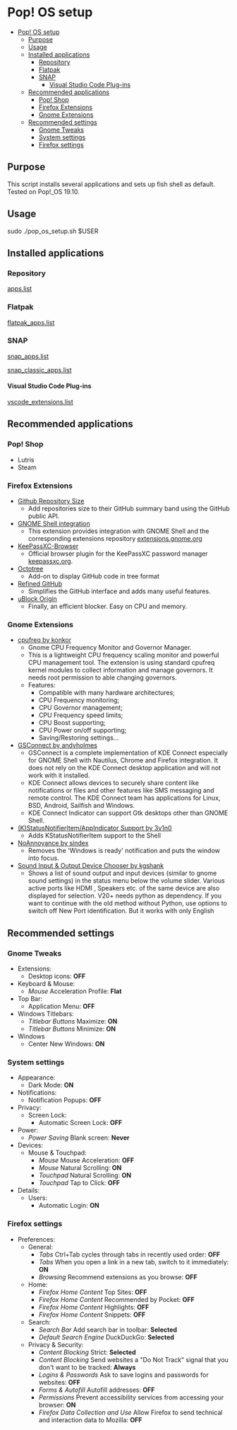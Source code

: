 # Pop! OS setup

- [Pop! OS setup](#pop-os-setup)
  - [Purpose](#purpose)
  - [Usage](#usage)
  - [Installed applications](#installed-applications)
    - [Repository](#repository)
    - [Flatpak](#flatpak)
    - [SNAP](#snap)
      - [Visual Studio Code Plug-ins](#visual-studio-code-plug-ins)
  - [Recommended applications](#recommended-applications)
    - [Pop! Shop](#pop-shop)
    - [Firefox Extensions](#firefox-extensions)
    - [Gnome Extensions](#gnome-extensions)
  - [Recommended settings](#recommended-settings)
    - [Gnome Tweaks](#gnome-tweaks)
    - [System settings](#system-settings)
    - [Firefox settings](#firefox-settings)

## Purpose

This script installs several applications and sets up fish shell as default. Tested on Pop!_OS 19.10.

## Usage

sudo ./pop_os_setup.sh $USER

## Installed applications

### Repository

[apps.list](../pop_os_setup/lists/apps.list)

### Flatpak

[flatpak_apps.list](../pop_os_setup/lists/flatpak_apps.list)

### SNAP

[snap_apps.list](../pop_os_setup/lists/snap_apps.list)

[snap_classic_apps.list](../pop_os_setup/lists/snap_classic_apps.list)

#### Visual Studio Code Plug-ins

[vscode_extensions.list](./pop_os_setup/lists/../../../pop_os_setup/lists/vscode_extensions.list)

## Recommended applications

### Pop! Shop

- Lutris
- Steam

### Firefox Extensions

- [Github Repository Size](https://addons.mozilla.org/en-US/firefox/addon/github-repo-size/)
  - Add repositories size to their GitHub summary band using the GitHub public API.
- [GNOME Shell integration](https://addons.mozilla.org/en-US/firefox/addon/gnome-shell-integration/)
  - This extension provides integration with GNOME Shell and the corresponding extensions repository [extensions.gnome.org](https://extensions.gnome.org)
- [KeePassXC-Browser](https://addons.mozilla.org/en-US/firefox/addon/keepassxc-browser/)
  - Official browser plugin for the KeePassXC password manager [keepassxc.org](https://keepassxc.org).
- [Octotree](https://addons.mozilla.org/en-US/firefox/addon/octotree/)
  - Add-on to display GitHub code in tree format
- [Refined GitHub](https://addons.mozilla.org/en-US/firefox/addon/refined-github-/)
  - Simplifies the GitHub interface and adds many useful features.
- [uBlock Origin](https://addons.mozilla.org/en-US/firefox/addon/ublock-origin/)
  - Finally, an efficient blocker. Easy on CPU and memory.

### Gnome Extensions

- [cpufreq by konkor](https://extensions.gnome.org/extension/1082/cpufreq/)
  - Gnome CPU Frequency Monitor and Governor Manager.
  - This is a lightweight CPU frequency scaling monitor and powerful CPU management tool. The extension is using standard cpufreq kernel modules to collect information and manage governors. It needs root permission to able changing governors.
  - Features:
    - Compatible with many hardware architectures;
    - CPU Frequency monitoring;
    - CPU Governor management;
    - CPU Frequency speed limits;
    - CPU Boost supporting;
    - CPU Power on/off supporting;
    - Saving/Restoring settings...
- [GSConnect by andyholmes](https://extensions.gnome.org/extension/1319/gsconnect/)
  - GSConnect is a complete implementation of KDE Connect especially for GNOME Shell with Nautilus, Chrome and Firefox integration. It does not rely on the KDE Connect desktop application and will not work with it installed.
  - KDE Connect allows devices to securely share content like notifications or files and other features like SMS messaging and remote control. The KDE Connect team has applications for Linux, BSD, Android, Sailfish and Windows.
  - KDE Connect Indicator can support Gtk desktops other than GNOME Shell.
- [(K)StatusNotifierItem/AppIndicator Support by 3v1n0](https://extensions.gnome.org/extension/615/appindicator-support/)
  - Adds KStatusNotifierItem support to the Shell
- [NoAnnoyance by sindex](https://extensions.gnome.org/extension/1236/noannoyance/)
  - Removes the 'Windows is ready' notification and puts the window into focus.
- [Sound Input & Output Device Chooser by kgshank](https://extensions.gnome.org/extension/906/sound-output-device-chooser/)
  - Shows a list of sound output and input devices (similar to gnome sound settings) in the status menu below the volume slider. Various active ports like HDMI , Speakers etc. of the same device are also displayed for selection. V20+ needs python as dependency. If you want to continue with the old method without Python, use options to switch off New Port identification. But it works with only English

## Recommended settings
  
### Gnome Tweaks

- Extensions:
  - Desktop icons: **OFF**
- Keyboard & Mouse:
  - *Mouse* Acceleration Profile: **Flat**
- Top Bar:
  - Application Menu: **OFF**
- Windows Titlebars:
  - *Titlebar Buttons* Maximize: **ON**
  - *Titlebar Buttons* Minimize: **ON**
- Windows
  - Center New Windows: **ON**

### System settings

- Appearance:
  - Dark Mode: **ON**
- Notifications:
  - Notification Popups: **OFF**
- Privacy:
  - Screen Lock:
    - Automatic Screen Lock: **OFF**
- Power:
  - *Power Saving* Blank screen: **Never**
- Devices:
  - Mouse & Touchpad:
    - *Mouse* Mouse Acceleration: **OFF**
    - *Mouse* Natural Scrolling: **ON**
    - *Touchpad* Natural Scrolling: **ON**
    - *Touchpad* Tap to Click: **OFF**
- Details:
  - Users:
    - Automatic Login: **ON**

### Firefox settings

- Preferences:
  - General:
    - *Tabs* Ctrl+Tab cycles through tabs in recently used order: **OFF**
    - *Tabs* When you open a link in a new tab, switch to it immediately: **ON**
    - *Browsing* Recommend extensions as you browse: **OFF**
  - Home:
    - *Firefox Home Content* Top Sites: **OFF**
    - *Firefox Home Content* Recommended by Pocket: **OFF**
    - *Firefox Home Content* Highlights: **OFF**
    - *Firefox Home Content* Snippets: **OFF**
  - Search:
    - *Search Bar* Add search bar in toolbar: **Selected**
    - *Default Search Engine* DuckDuckGo: **Selected**
  - Privacy & Security:
    - *Content Blocking* Strict: **Selected**
    - *Content Blocking* Send websites a "Do Not Track" signal that you don't want to be tracked: **Always**
    - *Logins & Passwords* Ask to save logins and passwords for websites: **OFF**
    - *Forms & Autofill* Autofill addresses: **OFF**
    - *Permissions* Prevent accessibility services from accessing your browser: **ON**
    - *Firefox Data Collection and Use* Allow Firefox to send technical and interaction data to Mozilla: **OFF**
